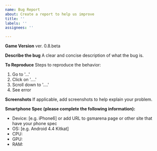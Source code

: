 ```yaml
---
name: Bug Report
about: Create a report to help us improve
title: ''
labels: ''
assignees: ''

---
```


**Game Version**
ver. 0.8.beta

**Describe the bug**
A clear and concise description of what the bug is.

**To Reproduce**
Steps to reproduce the behavior:
1. Go to '...'
2. Click on '....'
3. Scroll down to '....'
4. See error

**Screenshots**
If applicable, add screenshots to help explain your problem.

**Smartphone Spec (please complete the following information):**
 - Device: [e.g. iPhone6] or add URL to gsmarena page or other site that have your phone spec
 - OS: [e.g. Android 4.4 Kitkat]
 - CPU: 
 - GPU: 
 - RAM:
